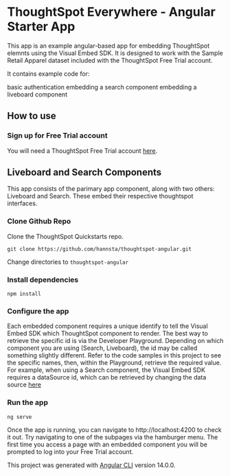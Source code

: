 # ThoughtSpot Everywhere - Angular Starter App

This app is an example angular-based app for embedding ThoughtSpot elemnts using the Visual Embed SDK. It is designed to work with the Sample Retail Apparel dataset included with the ThoughtSpot Free Trial account.

It contains example code for:

basic authentication
embedding a search component
embedding a liveboard component

## How to use

### Sign up for Free Trial account
You will need a ThoughtSpot Free Trial account [here](https://www.thoughtspot.com/trial). 

## Liveboard and Search Components
This app consists of the parimary app component, along with two others: Liveboard and Search. These embed their respective thoughtspot interfaces.

### Clone Github Repo
Clone the ThoughtSpot Quickstarts repo.

`git clone https://github.com/hannsta/thoughtspot-angular.git`

Change directories to `thoughtspot-angular`


### Install dependencies

`npm install`

 ### Configure the app
Each embedded component requires a unique identify to tell the Visual Embed SDK which ThoughtSpot component to render. The best way to retrieve the specific id is via the Developer Playground. Depending on which component you are using (Search, Liveboard), the id may be called something slightly different. Refer to the code samples in this project to see the specific names, then, within the Playground, retrieve the required value. For example, when using a Search component, the Visual Embed SDK requires a dataSource id, which can be retrieved by changing the data source [here](https://try-everywhere.thoughtspot.cloud/v2/#/everywhere/playground/search)

 ### Run the app
 `ng serve`

Once the app is running, you can navigate to http://localhost:4200 to check it out. Try navigating to one of the subpages via the hamburger menu. The first time you access a page with an embedded component you will be prompted to log into your Free Trial account. 


This project was generated with [Angular CLI](https://github.com/angular/angular-cli) version 14.0.0.
